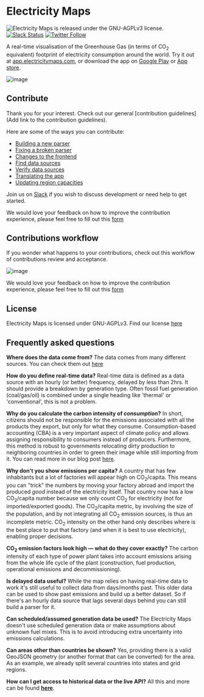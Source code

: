 # Electricity Maps

<img src="https://img.shields.io/github/license/electricitymaps/electricitymaps-contrib-rewrite" alt="Electricity Maps is released under the GNU-AGPLv3 license." /> [![Slack Status](https://slack.electricitymaps.com/badge.svg)](https://slack.electricitymaps.com) [![Twitter Follow](https://img.shields.io/twitter/follow/ElectricityMaps.svg?style=social&label=Follow)](https://twitter.com/ElectricityMaps)

A real-time visualisation of the Greenhouse Gas (in terms of CO<sub>2</sub> equivalent) footprint of electricity consumption around the world. Try it out at [app.electricitymaps.com](https://app.electricitymaps.com), or download the app on [Google Play](https://play.google.com/store/apps/details?id=com.tmrow.electricitymap&utm_source=github) or [App store](https://itunes.apple.com/us/app/electricity-map/id1224594248&utm_source=github).

![image](https://app.electricitymaps.com/images/electricitymap_social_image.png)

## Contribute

Thank you for your interest. Check out our general [contribution guidelines](Add link to the contribution guidelines).

Here are some of the ways you can contribute:

- [Building a new parser](https://github.com/electricitymaps/electricitymaps-contrib/wiki/Building-a-new-parser)
- [Fixing a broken parser](https://github.com/electricitymaps/electricitymaps-contrib/wiki/Fixing-a-broken-parser)
- [Changes to the frontend](https://github.com/electricitymaps/electricitymaps-contrib/wiki/Changes-to-the-frontend)
- [Find data sources](https://github.com/electricitymaps/electricitymaps-contrib/wiki/Find-data-sources)
- [Verify data sources](https://github.com/electricitymaps/electricitymaps-contrib/wiki/Verify-data-sources)
- [Translating the app](https://github.com/electricitymaps/electricitymaps-contrib/wiki/Translating-electricitymaps.com)
- [Updating region capacities](https://github.com/electricitymaps/electricitymaps-contrib/wiki/Update-region-capacities)

Join us on [Slack](https://slack.electricitymaps.com) if you wish to discuss development or need help to get started.

We would love your feedback on how to improve the contribution experience, please feel free to fill out this [form](https://forms.gle/VRWvEFwhtnhpzPVX8)

## Contributions workflow

If you wonder what happens to your contributions, check out this workflow of contributions review and acceptance.

![image](https://github.com/electricitymaps/electricitymaps-contrib/blob/master/EMaps_contrib_workflow.png)

We would love your feedback on how to improve the contribution experience, please feel free to fill out this [form](https://forms.gle/VRWvEFwhtnhpzPVX8)

## License

Electricity Maps is licensed under GNU-AGPLv3. Find our license [here](https://github.com/electricitymaps/electricitymaps-contrib/blob/master/LICENSE.md)

## Frequently asked questions

**Where does the data come from?**
The data comes from many different sources. You can check them out [here](https://github.com/electricityMaps/electricitymaps-contrib/blob/master/DATA_SOURCES.md)

**How do you define real-time data?**
Real-time data is defined as a data source with an hourly (or better) frequency, delayed by less than 2hrs. It should provide a breakdown by generation type. Often fossil fuel generation (coal/gas/oil) is combined under a single heading like 'thermal' or 'conventional', this is not a problem.

**Why do you calculate the carbon intensity of _consumption_?**
In short, citizens should not be responsible for the emissions associated with all the products they export, but only for what they consume.
Consumption-based accounting (CBA) is a very important aspect of climate policy and allows assigning responsibility to consumers instead of producers.
Furthermore, this method is robust to governments relocating dirty production to neighboring countries in order to green their image while still importing from it.
You can read more in our blog post [here](https://electricitymaps.com/blog/flow-tracing/).

**Why don't you show emissions per capita?**
A country that has few inhabitants but a lot of factories will appear high on CO<sub>2</sub>/capita.
This means you can "trick" the numbers by moving your factory abroad and import the produced _good_ instead of the electricity itself.
That country now has a low CO<sub>2</sub>/capita number because we only count CO<sub>2</sub> for electricity (not for imported/exported goods).
The CO<sub>2</sub>/capita metric, by involving the size of the population, and by not integrating all CO<sub>2</sub> emission sources, is thus an incomplete metric.
CO<sub>2</sub> intensity on the other hand only describes where is the best place to put that factory (and when it is best to use electricity), enabling proper decisions.

**CO<sub>2</sub> emission factors look high — what do they cover exactly?**
The carbon intensity of each type of power plant takes into account emissions arising from the whole life cycle of the plant (construction, fuel production, operational emissions and decommissioning).

**Is delayed data useful?**
While the map relies on having real-time data to work it's still useful to collect data from days/months past. This older data can be used to show past emissions and build up a better dataset. So if there's an hourly data source that lags several days behind you can still build a parser for it.

**Can scheduled/assumed generation data be used?**
The Electricity Maps doesn't use scheduled generation data or make assumptions about unknown fuel mixes. This is to avoid introducing extra uncertainty into emissions calculations.

**Can areas other than countries be shown?**
Yes, providing there is a valid GeoJSON geometry (or another format that can be converted) for the area. As an example, we already split several countries into states and grid regions.

**How can I get access to historical data or the live API?**
All this and more can be found **[here](https://electricitymaps.com/)**.
